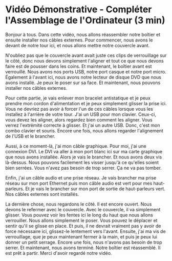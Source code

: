 
# Vidéo Démonstrative - Compléter l'Assemblage de l'Ordinateur (3 min)

Bonjour à tous. Dans cette vidéo, nous allons réassembler notre boîtier et ensuite installer nos câbles externes. Pour commencer, nous avons le devant de notre tour ici, et nous allons mettre notre couvercle avant.

N'oubliez pas que le couvercle avant avait juste ces clips de verrouillage sur le côté, donc nous devons simplement l'aligner et tout ce que nous devons faire est de pousser dans les coins. Et maintenant, le boîtier avant est verrouillé. Nous avons nos ports USB, notre port casque et notre port micro. Également à l'avant ici, nous avons notre lecteur de disque DVD que nous avons installé. Je peux le poser sur sa face. Et maintenant, nous pouvons installer nos câbles externes.

Pour cette partie, je vais enlever mon bracelet antistatique et je peux prendre mon cordon d'alimentation et je peux simplement glisser la prise ici. Vous ne devriez pas avoir à forcer l'un de ces câbles lorsque vous les installez à l'arrière de votre tour. J'ai un USB pour mon clavier. Ceux-ci, vous devez les aligner, alors regardez bien comment les aligner. Vous verrez l'extrémité correcte à glisser. Et j'ai un autre USB. Donc, c'est mon combo clavier et souris. Encore une fois, nous allons regarder l'alignement de l'USB et le brancher.

Aussi, à ce moment-là, j'ai mon câble graphique. Pour moi, j'ai une connexion DVI. Le DVI va aller à mon port blanc ici sur ma carte graphique que nous avons installée. Alors je vais le brancher. Et nous avons deux vis là-dessus. Nous pouvons facilement les visser jusqu'à ce qu'elles soient bien serrées. Vous n'avez pas besoin de trop serrer. Ça ne va pas tomber.

Enfin, j'ai un câble audio et une prise réseau. Je vais brancher ma prise réseau sur mon port Ethernet puis mon câble audio est vert pour mes haut-parleurs. Et je vais le brancher sur mon port de sortie de haut-parleurs vert. Nos câbles externes sont installés.

La dernière chose, nous regardons le côté. Il est encore ouvert. Nous devons le refermer avec le couvercle. Avec le couvercle, il va simplement glisser. Vous pouvez voir les fentes ici le long du haut que nous allons verrouiller. Nous allons simplement le poser. Vous pouvez le déplacer et sentir qu'il se glisse en place. Et puis, il ne devrait vraiment pas y avoir de force nécessaire ici, glissez-le lentement vers l'avant. Ensuite, j'ai ma vis de verrouillage, que je peux maintenant fermer à la main, et puis je peux lui donner un petit serrage. Encore une fois, nous n'avons pas besoin de trop serrer. Et maintenant, nous avons terminé. Notre boîtier est réassemblé. Il est prêt à partir. Merci d'avoir regardé notre vidéo.

